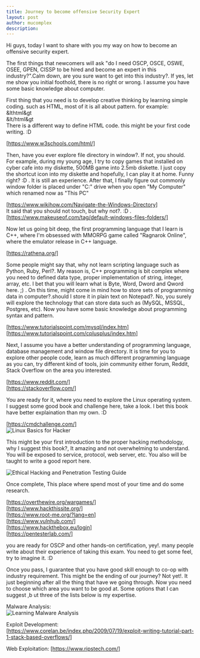 ```yaml
---
title: Journey to become offensive Security Expert
layout: post
author: mucomplex
description:
---
```


Hi guys, today I want to share with you my way on how to become an offensive security expert.<br>

The first things that newcomers will ask "do I need OSCP, OSCE, OSWE, OSEE, GPEN, CISSP to be hired and become an expert in this industry?".Calm down, are you sure want to get into this industry?. If yes, let me show you initial foothold, there is no right or wrong. I assume you have some basic knowledge about computer.<br>

First thing that you need is to develop creative thinking by learning simple coding. such as HTML, most of it is all about pattern. for example: <br>
&lthtml&gt<br>
&lt/html&gt<br>
There  is a different way to define HTML code. this might be your first code writing. :D <br>

[https://www.w3schools.com/html/]

Then, have you ever explore file directory in window?. If not, you should. For example, during my young age, I try to copy games that installed on cyber cafe into my diskette, 500MB  game into 2.5mb diskette. I just copy the shortcut icon into my diskette and hopefully, I can play it at home. Funny right? :D . It is still an experience. After that, I finally figure out  commonly window folder is placed under "C:" drive when you open "My Computer" which renamed now as "This PC"<br>

[https://www.wikihow.com/Navigate-the-Windows-Directory] <br>
It said that you should not touch, but why not?. :D .<br>
[https://www.makeuseof.com/tag/default-windows-files-folders/] <br>

Now let us going bit deep, the first programming language that I learn is C++, where I'm obsessed with MMORPG game called "Ragnarok Online", where the emulator release in C++ language.<br>

[https://rathena.org/] <br>

Some people might say that, why not learn scripting language such as Python, Ruby, Perl?. My reason is, C++ programming is bit complex where you need to defined data type, proper implementation of string, integer, array, etc. I bet that you will learn what is Byte, Word, Dword and Qword here. ;) . On this time, might come in mind how to store sets of programming data in computer?.should I store it in plain text on Notepad?. No, you surely will explore the technology that can store data such as (MySQL, MSSQL, Postgres, etc). Now you have some basic knowledge about programming syntax and pattern. <br>

[https://www.tutorialspoint.com/mysql/index.htm] <br>
[https://www.tutorialspoint.com/cplusplus/index.htm] <br>

Next, I assume you have a better understanding of programming language, database management and window file directory. It is time for you to explore other people code, learn as much different programming language as you can, try different kind of tools, join community either forum, Reddit, Stack Overflow on the area you interested. <br>

[https://www.reddit.com/] <br>
[https://stackoverflow.com/] <br>

You are ready for it, where you need to explore the Linux operating system. I suggest some good book and challenge here, take a look. I bet this book have better explaination than my own. :D <br>

[https://cmdchallenge.com/] <br>
![Linux Basics for Hacker](https://d1w7fb2mkkr3kw.cloudfront.net/assets/images/book/lrg/9781/5932/9781593278557.jpg) <br>

This might be your first introduction to the proper hacking methodology, why I suggest this book?, It amazing and not overwhelming to understand. You will be exposed to service, protocol, web server, etc. You also will be taught to write a good report here. <br>

![Ethical Hacking and Penetration Testing Guide](https://images-na.ssl-images-amazon.com/images/I/51Dq1gRfvpL._SX348_BO1,204,203,200_.jpg) <br>
 
Once complete, This place where spend most of your time and do some research. <br>

[https://overthewire.org/wargames/]<br>
[https://www.hackthissite.org/]<br>
[https://www.root-me.org/?lang=en]<br>
[https://www.vulnhub.com/]<br>
[https://www.hackthebox.eu/login]<br>
[https://pentesterlab.com/]<br>

you are ready for OSCP and other hands-on certification, yey!. many people write about their experience of taking this exam. You need to get some feel, try to imagine it. :D <br>

Once you pass, I guarantee that you have good skill enough to co-op with industry requirement. This might be the ending of our journey? Not yet!. It just beginning after all the thing that have we going through. Now you need to choose which area you want to be good at. Some options that I can suggest ,b ut three of the lists below is my expertise. <br>

Malware Analysis: <br>
![Learning Malware Analysis](https://www.packtpub.com/media/catalog/product/cache/e4d64343b1bc593f1c5348fe05efa4a6/9/7/978178839250120-20copy.png) <br>

Exploit Development: <br>
[https://www.corelan.be/index.php/2009/07/19/exploit-writing-tutorial-part-1-stack-based-overflows/] <br>

Web Exploitation:
[https://www.ripstech.com/] <br>




